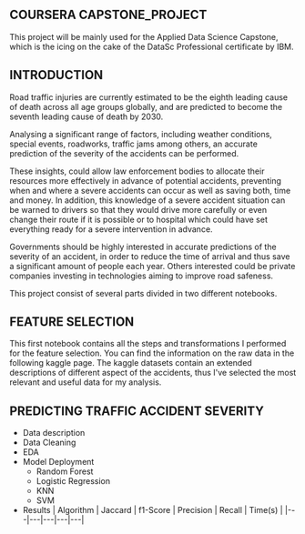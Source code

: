## COURSERA CAPSTONE_PROJECT

This project will be mainly used for the Applied Data Science Capstone, which is the icing on the cake of the DataSc Professional certificate by IBM.

## INTRODUCTION

Road traffic injuries are currently estimated to be the eighth leading cause of death across all age groups globally, and are predicted to become the seventh leading cause of death by 2030.

Analysing a significant range of factors, including weather conditions, special events, roadworks, traffic jams among others, an accurate prediction of the severity of the accidents can be performed.

These insights, could allow law enforcement bodies to allocate their resources more effectively in advance of potential accidents, preventing when and where a severe accidents can occur as well as saving both, time and money. In addition, this knowledge of a severe accident situation can be warned to drivers so that they would drive more carefully or even change their route if it is possible or to hospital which could have set everything ready for a severe intervention in advance.

Governments should be highly interested in accurate predictions of the severity of an accident, in order to reduce the time of arrival and thus save a significant amount of people each year. Others interested could be private companies investing in technologies aiming to improve road safeness.

This project consist of several parts divided in two different notebooks.

## FEATURE SELECTION

This first notebook contains all the steps and transformations I performed for the feature selection. You can find the information on the raw data in the following kaggle page. The kaggle datasets contain an extended descriptions of different aspect of the accidents, thus I've selected the most relevant and useful data for my analysis.

## PREDICTING TRAFFIC ACCIDENT SEVERITY

- Data description
- Data Cleaning
- EDA
- Model Deployment
  - Random Forest
  - Logistic Regression
  - KNN
  - SVM
- Results
| Algorithm | Jaccard | f1-Score | Precision | Recall | Time(s) |
|---|---|---|---|---|
